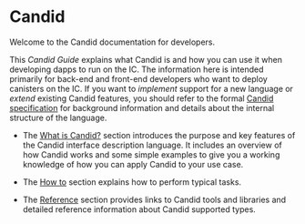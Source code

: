 # Candid

Welcome to the Candid documentation for developers.

This *Candid Guide* explains what Candid is and how you can use it when developing dapps to run on the IC. The information here is intended primarily for back-end and front-end developers who want to deploy canisters on the IC. If you want to *implement* support for a new language or *extend* existing Candid features, you should refer to the formal [Candid specification](https://github.com/dfinity/candid/blob/master/spec/Candid.md) for background information and details about the internal structure of the language.

-   The [What is Candid?](candid-concepts) section introduces the purpose and key features of the Candid interface description language. It includes an overview of how Candid works and some simple examples to give you a working knowledge of how you can apply Candid to your use case.

-   The [How to](candid-howto) section explains how to perform typical tasks.

-   The [Reference](candid-ref) section provides links to Candid tools and libraries and detailed reference information about Candid supported types.
